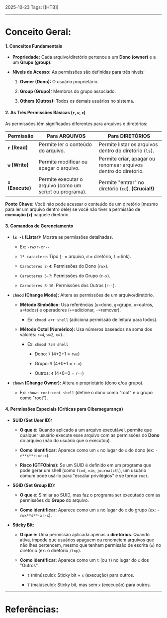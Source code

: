 
2025-10-23
Tags: [[HTB]]

----
# Conceito Geral:

#### **1. Conceitos Fundamentais**

- **Propriedade:** Cada arquivo/diretório pertence a um **Dono (owner)** e a um **Grupo (group)**.
    
- **Níveis de Acesso:** As permissões são definidas para três níveis:
    
    1. **Owner (Dono):** O usuário proprietário.
        
    2. **Group (Grupo):** Membros do grupo associado.
        
    3. **Others (Outros):** Todos os demais usuários no sistema.
        

#### **2. As Três Permissões Básicas (`r`, `w`, `x`)**

As permissões têm significados diferentes para arquivos e diretórios:

|**Permissão**|**Para ARQUIVOS**|**Para DIRETÓRIOS**|
|---|---|---|
|**`r` (Read)**|Permite ler o conteúdo do arquivo.|Permite listar os arquivos dentro do diretório (`ls`).|
|**`w` (Write)**|Permite modificar ou apagar o arquivo.|Permite criar, apagar ou renomear arquivos dentro do diretório.|
|**`x` (Execute)**|Permite executar o arquivo (como um script ou programa).|Permite "entrar" no diretório (`cd`). **(Crucial!)**|

**Ponto Chave:** Você não pode acessar o conteúdo de um diretório (mesmo para ler um arquivo dentro dele) se você não tiver a permissão de **execução (`x`)** naquele diretório.

#### **3. Comandos de Gerenciamento**

- **`ls -l` (Listar):** Mostra as permissões detalhadas.
    
    - Ex: `-rwxr-xr--`
        
    - `1º caractere`: Tipo (`-` = arquivo, `d` = diretório, `l` = link).
        
    - `Caracteres 2-4`: Permissões do Dono (`rwx`).
        
    - `Caracteres 5-7`: Permissões do Grupo (`r-x`).
        
    - `Caracteres 8-10`: Permissões dos Outros (`r--`).
        
- **`chmod` (Change Mode):** Altera as permissões de um arquivo/diretório.
    
    - **Método Simbólico:** Usa referências (`u`=dono, `g`=grupo, `o`=outros, `a`=todos) e operadores (`+`=adicionar, `-`=remover).
        
        - Ex: `chmod a+r shell` (adiciona permissão de leitura para todos).
            
    - **Método Octal (Numérico):** Usa números baseados na soma dos valores: `r=4`, `w=2`, `x=1`.
        
        - Ex: `chmod 754 shell`
            
            - Dono: `7` (4+2+1 = `rwx`)
                
            - Grupo: `5` (4+0+1 = `r-x`)
                
            - Outros: `4` (4+0+0 = `r--`)
                
- **`chown` (Change Owner):** Altera o proprietário (dono e/ou grupo).
    
    - Ex: `chown root:root shell` (define o dono como "root" e o grupo como "root").
        

#### **4. Permissões Especiais (Críticas para Cibersegurança)**

- **SUID (Set User ID):**
    
    - **O que é:** Quando aplicado a um arquivo executável, permite que qualquer usuário execute esse arquivo com as permissões do **Dono** do arquivo (não do usuário que o executou).
        
    - **Como identificar:** Aparece como um `s` no lugar do `x` do dono (ex: `-r**s**r-xr-x`).
        
    - **Risco (GTFObins):** Se um SUID é definido em um programa que pode gerar um shell (como `find`, `vim`, `journalctl`), um usuário comum pode usá-lo para "escalar privilégios" e se tornar `root`.
        
- **SGID (Set Group ID):**
    
    - **O que é:** Similar ao SUID, mas faz o programa ser executado com as permissões do **Grupo** do arquivo.
        
    - **Como identificar:** Aparece como um `s` no lugar do `x` do grupo (ex: `-rwx**s**-xr-x`).
        
- **Sticky Bit:**
    
    - **O que é:** Uma permissão aplicada apenas a **diretórios**. Quando ativa, impede que usuários apaguem ou renomeiem arquivos que não lhes pertencem, mesmo que tenham permissão de escrita (`w`) no diretório (ex: o diretório `/tmp`).
        
    - **Como identificar:** Aparece como um `t` (ou `T`) no lugar do `x` dos "Outros".
        
        - `t` (minúsculo): Sticky bit + `x` (execução) para outros.
            
        - `T` (maiúsculo): Sticky bit, mas sem `x` (execução) para outros.

-----
# Referências:


